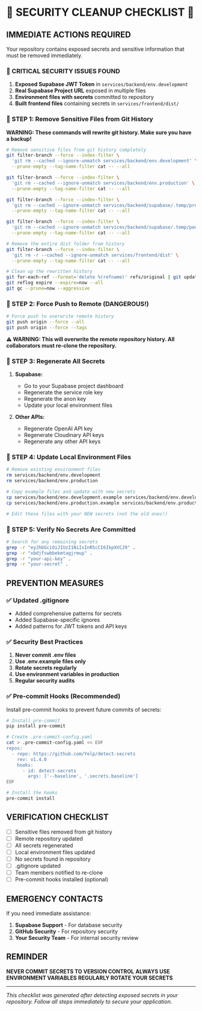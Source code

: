 # 🚨 SECURITY CLEANUP CHECKLIST 🚨

## IMMEDIATE ACTIONS REQUIRED

Your repository contains exposed secrets and sensitive information that must be removed immediately.

### 🔴 CRITICAL SECURITY ISSUES FOUND

1. **Exposed Supabase JWT Token** in `services/backend/env.development`
2. **Real Supabase Project URL** exposed in multiple files
3. **Environment files with secrets** committed to repository
4. **Built frontend files** containing secrets in `services/frontend/dist/`

### 🚨 STEP 1: Remove Sensitive Files from Git History

**WARNING: These commands will rewrite git history. Make sure you have a backup!**

```bash
# Remove sensitive files from git history completely
git filter-branch --force --index-filter \
  'git rm --cached --ignore-unmatch services/backend/env.development' \
  --prune-empty --tag-name-filter cat -- --all

git filter-branch --force --index-filter \
  'git rm --cached --ignore-unmatch services/backend/env.production' \
  --prune-empty --tag-name-filter cat -- --all

git filter-branch --force --index-filter \
  'git rm --cached --ignore-unmatch services/backend/supabase/.temp/project-ref' \
  --prune-empty --tag-name-filter cat -- --all

git filter-branch --force --index-filter \
  'git rm --cached --ignore-unmatch services/backend/supabase/.temp/pooler-url' \
  --prune-empty --tag-name-filter cat -- --all

# Remove the entire dist folder from history
git filter-branch --force --index-filter \
  'git rm -r --cached --ignore-unmatch services/frontend/dist' \
  --prune-empty --tag-name-filter cat -- --all

# Clean up the rewritten history
git for-each-ref --format='delete %(refname)' refs/original | git update-ref --stdin
git reflog expire --expire=now --all
git gc --prune=now --aggressive
```

### 🚨 STEP 2: Force Push to Remote (DANGEROUS!)

```bash
# Force push to overwrite remote history
git push origin --force --all
git push origin --force --tags
```

**⚠️ WARNING: This will overwrite the remote repository history. All collaborators must re-clone the repository.**

### 🚨 STEP 3: Regenerate All Secrets

1. **Supabase:**

   - Go to your Supabase project dashboard
   - Regenerate the service role key
   - Regenerate the anon key
   - Update your local environment files

2. **Other APIs:**
   - Regenerate OpenAI API key
   - Regenerate Cloudinary API keys
   - Regenerate any other API keys

### 🚨 STEP 4: Update Local Environment Files

```bash
# Remove existing environment files
rm services/backend/env.development
rm services/backend/env.production

# Copy example files and update with new secrets
cp services/backend/env.development.example services/backend/env.development
cp services/backend/env.production.example services/backend/env.production

# Edit these files with your NEW secrets (not the old ones!)
```

### 🚨 STEP 5: Verify No Secrets Are Committed

```bash
# Search for any remaining secrets
grep -r "eyJhbGciOiJIUzI1NiIsInR5cCI6IkpXVCJ9" .
grep -r "xbdjfswbbekmtagjrmup" .
grep -r "your-api-key" .
grep -r "your-secret" .
```

## PREVENTION MEASURES

### ✅ Updated .gitignore

- Added comprehensive patterns for secrets
- Added Supabase-specific ignores
- Added patterns for JWT tokens and API keys

### ✅ Security Best Practices

1. **Never commit .env files**
2. **Use .env.example files only**
3. **Rotate secrets regularly**
4. **Use environment variables in production**
5. **Regular security audits**

### ✅ Pre-commit Hooks (Recommended)

Install pre-commit hooks to prevent future commits of secrets:

```bash
# Install pre-commit
pip install pre-commit

# Create .pre-commit-config.yaml
cat > .pre-commit-config.yaml << EOF
repos:
  - repo: https://github.com/Yelp/detect-secrets
    rev: v1.4.0
    hooks:
      - id: detect-secrets
        args: ['--baseline', '.secrets.baseline']
EOF

# Install the hooks
pre-commit install
```

## VERIFICATION CHECKLIST

- [ ] Sensitive files removed from git history
- [ ] Remote repository updated
- [ ] All secrets regenerated
- [ ] Local environment files updated
- [ ] No secrets found in repository
- [ ] .gitignore updated
- [ ] Team members notified to re-clone
- [ ] Pre-commit hooks installed (optional)

## EMERGENCY CONTACTS

If you need immediate assistance:

1. **Supabase Support** - For database security
2. **GitHub Security** - For repository security
3. **Your Security Team** - For internal security review

## REMINDER

**NEVER COMMIT SECRETS TO VERSION CONTROL**
**ALWAYS USE ENVIRONMENT VARIABLES**
**REGULARLY ROTATE YOUR SECRETS**

---

_This checklist was generated after detecting exposed secrets in your repository. Follow all steps immediately to secure your application._
